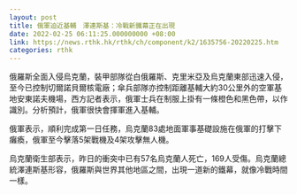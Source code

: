 ```yaml
---
layout: post
title: 俄軍迫近基輔　澤連斯基：冷戰新鐵幕正在出現
date: 2022-02-25 06:11:25.000000000 +08:00
link: https://news.rthk.hk/rthk/ch/component/k2/1635756-20220225.htm
categories: rthk
---
```


俄羅斯全面入侵烏克蘭，裝甲部隊從白俄羅斯、克里米亞及烏克蘭東部迅速入侵，至今已控制切爾諾貝爾核電廠；傘兵部隊亦控制距離基輔大約30公里外的空軍基地安東諾夫機場，西方記者表示，俄軍士兵在制服上掛有一條橙色和黑色帶，以作識別。分析預計，俄軍很快會揮軍進入基輔。

俄軍表示，順利完成第一日任務，烏克蘭83處地面軍事基礎設施在俄軍的打擊下癱瘓，俄軍至今擊落5架戰機及4架攻擊無人機。

烏克蘭衛生部表示，昨日的衝突中已有57名烏克蘭人死亡，169人受傷。烏克蘭總統澤連斯基形容，俄羅斯與世界其他地區之間，出現一道新的鐵幕，就像冷戰時間一樣。
